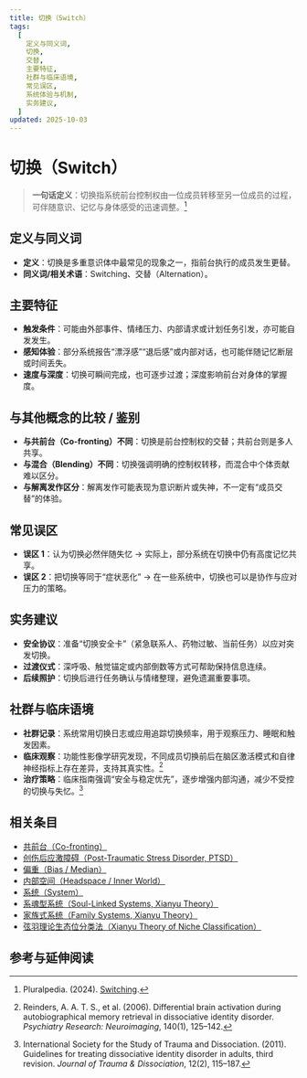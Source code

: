 ```yaml
---
title: 切换（Switch）
tags:
  [
    定义与同义词,
    切换,
    交替,
    主要特征,
    社群与临床语境,
    常见误区,
    系统体验与机制,
    实务建议,
  ]
updated: 2025-10-03
---
```


# 切换（Switch）

> **一句话定义**：切换指系统前台控制权由一位成员转移至另一位成员的过程，可伴随意识、记忆与身体感受的迅速调整。[^pluralpedia-switch]

## 定义与同义词

- **定义**：切换是多重意识体中最常见的现象之一，指前台执行的成员发生更替。
- **同义词/相关术语**：Switching、交替（Alternation）。

## 主要特征

- **触发条件**：可能由外部事件、情绪压力、内部请求或计划任务引发，亦可能自发发生。
- **感知体验**：部分系统报告“漂浮感”“退后感”或内部对话，也可能伴随记忆断层或时间丢失。
- **速度与深度**：切换可瞬间完成，也可逐步过渡；深度影响前台对身体的掌握度。

## 与其他概念的比较 / 鉴别

- **与共前台（Co-fronting）不同**：切换是前台控制权的交替；共前台则是多人共享。
- **与混合（Blending）不同**：切换强调明确的控制权转移，而混合中个体贡献难以区分。
- **与解离发作区分**：解离发作可能表现为意识断片或失神，不一定有“成员交替”的体验。

## 常见误区

- **误区 1**：认为切换必然伴随失忆 → 实际上，部分系统在切换中仍有高度记忆共享。
- **误区 2**：把切换等同于“症状恶化” → 在一些系统中，切换也可以是协作与应对压力的策略。

## 实务建议

- **安全协议**：准备“切换安全卡”（紧急联系人、药物过敏、当前任务）以应对突发切换。
- **过渡仪式**：深呼吸、触觉锚定或内部倒数等方式可帮助保持信息连续。
- **后续照护**：切换后进行任务确认与情绪整理，避免遗漏重要事项。

## 社群与临床语境

- **社群记录**：系统常用切换日志或应用追踪切换频率，用于观察压力、睡眠和触发因素。
- **临床观察**：功能性影像学研究发现，不同成员切换前后在脑区激活模式和自律神经指标上存在差异，支持其真实性。[^reinders2006]
- **治疗策略**：临床指南强调“安全与稳定优先”，逐步增强内部沟通，减少不受控的切换与失忆。[^isstd2011]

## 相关条目

- [共前台（Co-fronting）](/entries/Co-Fronting.md)
- [创伤后应激障碍（Post-Traumatic Stress Disorder, PTSD）](/entries/PTSD.md)
- [偏重（Bias / Median）](/entries/Bias.md)
- [内部空间（Headspace / Inner World）](/entries/Headspace-Inner-World.md)
- [系统（System）](/entries/System.md)
- [系魂型系统（Soul-Linked Systems, Xianyu Theory）](/entries/Soul-Linked-Systems-Xianyu.md)
- [家族式系统（Family Systems, Xianyu Theory）](/entries/Family-Systems-Xianyu.md)
- [弦羽理论生态位分类法（Xianyu Theory of Niche Classification）](/entries/Xianyu-Theory-Niche-Classification.md)

## 参考与延伸阅读

[^pluralpedia-switch]: Pluralpedia. (2024). [Switching](https://pluralpedia.org/w/Switching).

[^reinders2006]: Reinders, A. A. T. S., et al. (2006). Differential brain activation during autobiographical memory retrieval in dissociative identity disorder. _Psychiatry Research: Neuroimaging_, 140(1), 125–142.

[^isstd2011]: International Society for the Study of Trauma and Dissociation. (2011). Guidelines for treating dissociative identity disorder in adults, third revision. _Journal of Trauma & Dissociation_, 12(2), 115–187.
